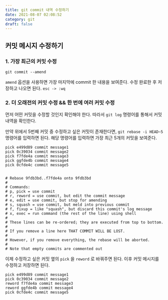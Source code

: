```yaml
---
title: git commit 내역 수정하기
date: 2021-08-07 02:08:52
category: git
draft: false
---
```


## 커밋 메시지 수정하기

### 1. 가장 최근의 커밋 수정

```
git commit --amend
```

`amend` 옵션을 사용하면 가장 마지막에 commit 한 내용을 보여준다. 수정 완료한 후 저장하고 나오면 된다. `esc -> :wq`



### 2. 더 오래전의 커밋 수정 && 한 번에 여러 커밋 수정

먼저 어떤 커밋을 수정할 것인지 확인해야 한다. 따라서  `git log` 명령어를 통해서 커밋 내역을 확인한다. 

만약 위에서 5번째 커밋 중 수정하고 싶은 커밋이 존재한다면, `git rebase -i HEAD~5`  명령어를 입력하면 된다. 해당 명령어를 입력하면 가장 최근 5개의 커밋을 보여준다. 

```
pick e499d89 commit message1
pick 0c39034 commit message2
pick f7fde4a commit message3
pick ggfde4b commit message4
pick 0cfde4c commit message5


# Rebase 9fdb3bd..f7fde4a onto 9fdb3bd
#
# Commands:
# p, pick = use commit
# r, reword = use commit, but edit the commit message
# e, edit = use commit, but stop for amending
# s, squash = use commit, but meld into previous commit
# f, fixup = like "squash", but discard this commit's log message
# x, exec = run command (the rest of the line) using shell
#
# These lines can be re-ordered; they are executed from top to bottom.
#
# If you remove a line here THAT COMMIT WILL BE LOST.
#
# However, if you remove everything, the rebase will be aborted.
#
# Note that empty commits are commented out
```

이제 수정하고 싶은 커밋 옆의 `pick` 을 `reword` 로 바꿔주면 된다. 이후 커밋 메시지를 수정하고 저장하면 된다.

```
pick e499d89 commit message1
pick 0c39034 commit message2
reword f7fde4a commit message3
reword ggfde4b commit message4
pick 0cfde4c commit message5
```

